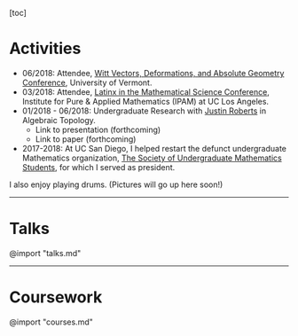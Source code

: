 [toc]

# Activities
* 06/2018: Attendee, [Witt Vectors, Deformations, and Absolute Geometry Conference](https://www.uvm.edu/~tdupuy/witt2018.html), University of Vermont.
* 03/2018: Attendee, [Latinx in the Mathematical Science Conference](https://www.ipam.ucla.edu/programs/special-events-and-conferences/latinx-in-the-mathematical-sciences-conference-2018/?tab=overview), Institute for Pure & Applied Mathematics (IPAM) at UC Los Angeles.
* 01/2018 - 06/2018: Undergraduate Research with [Justin Roberts](http://www.math.ucsd.edu/~justin/) in Algebraic Topology.
	- Link to presentation (forthcoming)
	- Link to paper (forthcoming)
* 2017-2018: At UC San Diego, I helped restart the defunct undergraduate Mathematics organization, [The Society of Undergraduate Mathematics Students](http://sums.ucsd.edu/), for which I served as president.

I also enjoy playing drums. (Pictures will go up here soon!)

---

# Talks
@import "talks.md"

---

# Coursework
@import "courses.md"

